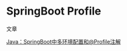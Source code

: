 # SpringBoot Profile

文章

[Java：SpringBoot中多环境配置和@Profile注解](https://blog.csdn.net/mouday/article/details/128718066)
